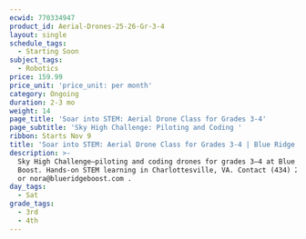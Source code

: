 ```yaml
---
ecwid: 770334947
product_id: Aerial-Drones-25-26-Gr-3-4
layout: single
schedule_tags:
  - Starting Soon
subject_tags:
  - Robotics
price: 159.99
price_unit: 'price_unit: per month'
category: Ongoing
duration: 2-3 mo
weight: 14
page_title: 'Soar into STEM: Aerial Drone Class for Grades 3-4'
page_subtitle: 'Sky High Challenge: Piloting and Coding '
ribbon: Starts Nov 9
title: 'Soar into STEM: Aerial Drone Class for Grades 3-4 | Blue Ridge Boost'
description: >-
  Sky High Challenge—piloting and coding drones for grades 3–4 at Blue Ridge
  Boost. Hands-on STEM learning in Charlottesville, VA. Contact (434) 260-0636
  or nora@blueridgeboost.com .
day_tags:
  - Sat
grade_tags:
  - 3rd
  - 4th
---
```


